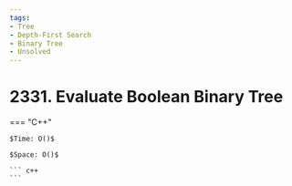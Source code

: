 ```yaml
---
tags:
- Tree
- Depth-First Search
- Binary Tree
- Unsolved
---
```



# 2331. Evaluate Boolean Binary Tree

=== "C++"

    $Time: O()$

    $Space: O()$

    ``` c++
    ```